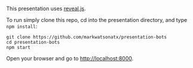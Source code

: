 This presentation uses [reveal.js](http://lab.hakim.se/reveal-js/). 

To run simply clone this repo, cd into the presentation directory, and type `npm install`:

```
git clone https://github.com/markwatsonatx/presentation-bots
cd presentation-bots
npm start
```

Open your browser and go to [http://localhost:8000](]http://localhost:8000).
